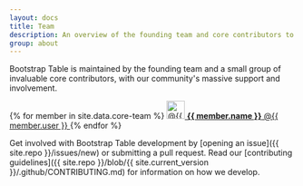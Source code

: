 ```yaml
---
layout: docs
title: Team
description: An overview of the founding team and core contributors to Bootstrap Table.
group: about
---
```


Bootstrap Table is maintained by the founding team and a small group of invaluable core contributors, with our community's massive support and involvement.

<div class="list-group mb-3">
  {% for member in site.data.core-team %}
    <a class="list-group-item list-group-item-action d-flex align-items-center" href="https://github.com/{{ member.user }}">
      <img src="https://github.com/{{ member.user }}.png" alt="@{{ member.user }}" width="32" height="32" class="rounded mr-2">
      <span>
        <strong>{{ member.name }}</strong> @{{ member.user }}
      </span>
    </a>
  {% endfor %}
</div>

Get involved with Bootstrap Table development by [opening an issue]({{ site.repo }}/issues/new) or submitting a pull request. Read our [contributing guidelines]({{ site.repo }}/blob/{{ site.current_version }}/.github/CONTRIBUTING.md) for information on how we develop.

